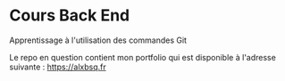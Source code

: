 # Cours Back End



Apprentissage à l'utilisation des commandes Git

Le repo en question contient mon portfolio qui est disponible à l'adresse suivante : https://alxbsq.fr